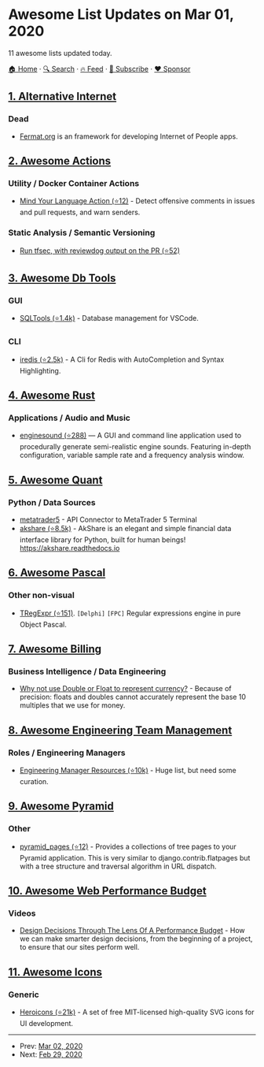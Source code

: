 # Awesome List Updates on Mar 01, 2020

11 awesome lists updated today.

[🏠 Home](/README.md) · [🔍 Search](https://www.trackawesomelist.com/search/) · [🔥 Feed](https://www.trackawesomelist.com/rss.xml) · [📮 Subscribe](https://trackawesomelist.us17.list-manage.com/subscribe?u=d2f0117aa829c83a63ec63c2f&id=36a103854c) · [❤️  Sponsor](https://github.com/sponsors/theowenyoung)



## [1. Alternative Internet](/content/redecentralize/alternative-internet/README.md)

### Dead

*   [Fermat.org](http://fermat.org/) is an framework for developing Internet of People apps.

## [2. Awesome Actions](/content/sdras/awesome-actions/README.md)

### Utility / Docker Container Actions

*   [Mind Your Language Action (⭐12)](https://github.com/tailaiw/mind-your-language-action) - Detect offensive comments in issues and pull requests, and warn senders.

### Static Analysis / Semantic Versioning

*   [Run tfsec, with reviewdog output on the PR (⭐52)](https://github.com/reviewdog/action-tfsec)

## [3. Awesome Db Tools](/content/mgramin/awesome-db-tools/README.md)

### GUI

*   [SQLTools (⭐1.4k)](https://github.com/mtxr/vscode-sqltools) - Database management for VSCode.

### CLI

*   [iredis (⭐2.5k)](https://github.com/laixintao/iredis) - A Cli for Redis with AutoCompletion and Syntax Highlighting.

## [4. Awesome Rust](/content/rust-unofficial/awesome-rust/README.md)

### Applications / Audio and Music

*   [enginesound (⭐288)](https://github.com/DasEtwas/enginesound) — A GUI and command line application used to procedurally generate semi-realistic engine sounds. Featuring in-depth configuration, variable sample rate and a frequency analysis window.

## [5. Awesome Quant](/content/wilsonfreitas/awesome-quant/README.md)

### Python / Data Sources

*   [metatrader5](https://pypi.org/project/MetaTrader5/) - API Connector to MetaTrader 5 Terminal
*   [akshare (⭐8.5k)](https://github.com/jindaxiang/akshare) - AkShare is an elegant and simple financial data interface library for Python, built for human beings! <https://akshare.readthedocs.io>

## [6. Awesome Pascal](/content/Fr0sT-Brutal/awesome-pascal/README.md)

### Other non-visual

*   [TRegExpr (⭐151)](https://github.com/andgineer/TRegExpr). `[Delphi]` `[FPC]` Regular expressions engine in pure Object Pascal.

## [7. Awesome Billing](/content/kdeldycke/awesome-billing/README.md)

### Business Intelligence / Data Engineering

*   [Why not use Double or Float to represent currency?](https://stackoverflow.com/questions/3730019/why-not-use-double-or-float-to-represent-currency/3730040#3730040) - Because of precision: floats and doubles cannot accurately represent the base 10 multiples that we use for money.

## [8. Awesome Engineering Team Management](/content/kdeldycke/awesome-engineering-team-management/README.md)

### Roles / Engineering Managers

*   [Engineering Manager Resources (⭐10k)](https://github.com/ryanburgess/engineer-manager) - Huge list, but need some curation.

## [9. Awesome Pyramid](/content/uralbash/awesome-pyramid/README.md)

### Other

*   [pyramid\_pages (⭐12)](https://github.com/uralbash/pyramid_pages) - Provides a
    collections of tree pages to your Pyramid application. This is very similar
    to django.contrib.flatpages but with a tree structure and traversal algorithm
    in URL dispatch.

## [10. Awesome Web Performance Budget](/content/pajaydev/awesome-web-performance-budget/README.md)

### Videos

*   [Design Decisions Through The Lens Of A Performance Budget](https://vimeo.com/108328247) - How we can make smarter design decisions, from the beginning of a project, to ensure that our sites perform well.

## [11. Awesome Icons](/content/vkarampinis/awesome-icons/README.md)

### Generic

*   [Heroicons (⭐21k)](https://github.com/refactoringui/heroicons) - A set of free MIT-licensed high-quality SVG icons for UI development.

---

- Prev: [Mar 02, 2020](/content/2020/03/02/README.md)
- Next: [Feb 29, 2020](/content/2020/02/29/README.md)